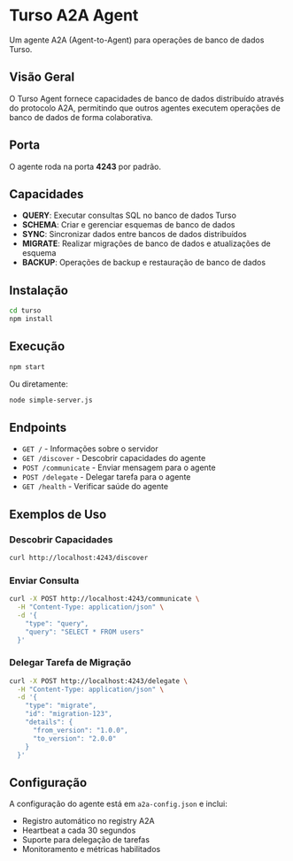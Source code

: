 # Turso A2A Agent

Um agente A2A (Agent-to-Agent) para operações de banco de dados Turso.

## Visão Geral

O Turso Agent fornece capacidades de banco de dados distribuído através do protocolo A2A, permitindo que outros agentes executem operações de banco de dados de forma colaborativa.

## Porta

O agente roda na porta **4243** por padrão.

## Capacidades

- **QUERY**: Executar consultas SQL no banco de dados Turso
- **SCHEMA**: Criar e gerenciar esquemas de banco de dados
- **SYNC**: Sincronizar dados entre bancos de dados distribuídos
- **MIGRATE**: Realizar migrações de banco de dados e atualizações de esquema
- **BACKUP**: Operações de backup e restauração de banco de dados

## Instalação

```bash
cd turso
npm install
```

## Execução

```bash
npm start
```

Ou diretamente:

```bash
node simple-server.js
```

## Endpoints

- `GET /` - Informações sobre o servidor
- `GET /discover` - Descobrir capacidades do agente
- `POST /communicate` - Enviar mensagem para o agente
- `POST /delegate` - Delegar tarefa para o agente
- `GET /health` - Verificar saúde do agente

## Exemplos de Uso

### Descobrir Capacidades

```bash
curl http://localhost:4243/discover
```

### Enviar Consulta

```bash
curl -X POST http://localhost:4243/communicate \
  -H "Content-Type: application/json" \
  -d '{
    "type": "query",
    "query": "SELECT * FROM users"
  }'
```

### Delegar Tarefa de Migração

```bash
curl -X POST http://localhost:4243/delegate \
  -H "Content-Type: application/json" \
  -d '{
    "type": "migrate",
    "id": "migration-123",
    "details": {
      "from_version": "1.0.0",
      "to_version": "2.0.0"
    }
  }'
```

## Configuração

A configuração do agente está em `a2a-config.json` e inclui:

- Registro automático no registry A2A
- Heartbeat a cada 30 segundos
- Suporte para delegação de tarefas
- Monitoramento e métricas habilitados